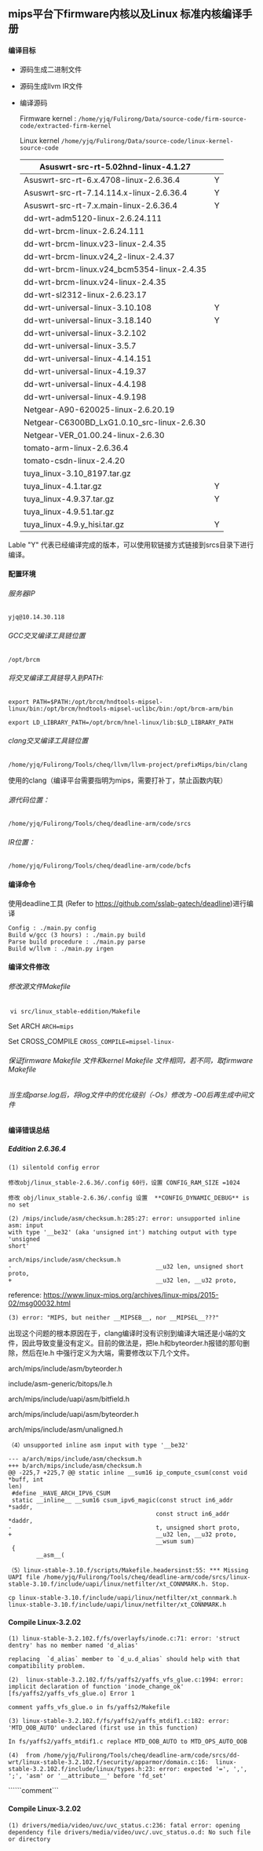  

## mips平台下firmware内核以及Linux 标准内核编译手册

#### 编译目标

- 源码生成二进制文件

- 源码生成llvm IR文件

- 编译源码 

  Firmware  kernel : ```/home/yjq/Fulirong/Data/source-code/firm-source-code/extracted-firm-kernel```

  Linux kernel ```/home/yjq/Fulirong/Data/source-code/linux-kernel-source-code```

  

  | Asuswrt-src-rt-5.02hnd-linux-4.1.27        |      |
  | ------------------------------------------ | ---- |
  | Asuswrt-src-rt-6.x.4708-linux-2.6.36.4     | Y    |
  | Asuswrt-src-rt-7.14.114.x-linux-2.6.36.4   | Y    |
  | Asuswrt-src-rt-7.x.main-linux-2.6.36.4     | Y    |
  | dd-wrt-adm5120-linux-2.6.24.111            |      |
  | dd-wrt-brcm-linux-2.6.24.111               |      |
  | dd-wrt-brcm-linux.v23-linux-2.4.35         |      |
  | dd-wrt-brcm-linux.v24_2-linux-2.4.37       |      |
  | dd-wrt-brcm-linux.v24_bcm5354-linux-2.4.35 |      |
  | dd-wrt-brcm-linux.v24-linux-2.4.35         |      |
  | dd-wrt-sl2312-linux-2.6.23.17              |      |
  | dd-wrt-universal-linux-3.10.108            | Y    |
  | dd-wrt-universal-linux-3.18.140            | Y    |
  | dd-wrt-universal-linux-3.2.102             |      |
  | dd-wrt-universal-linux-3.5.7               |      |
  | dd-wrt-universal-linux-4.14.151            |      |
  | dd-wrt-universal-linux-4.19.37             |      |
  | dd-wrt-universal-linux-4.4.198             |      |
  | dd-wrt-universal-linux-4.9.198             |      |
  | Netgear-A90-620025-linux-2.6.20.19         |      |
  | Netgear-C6300BD_LxG1.0.10_src-linux-2.6.30 |      |
  | Netgear-VER_01.00.24-linux-2.6.30          |      |
  | tomato-arm-linux-2.6.36.4                  |      |
  | tomato-csdn-linux-2.4.20                   |      |
  | tuya_linux-3.10_8197.tar.gz                |      |
  | tuya_linux-4.1.tar.gz                      | Y    |
  | tuya_linux-4.9.37.tar.gz                   | Y    |
  | tuya_linux-4.9.51.tar.gz                   |      |
  | tuya_linux-4.9.y_hisi.tar.gz               | Y    |

Lable "Y" 代表已经编译完成的版本，可以使用软链接方式链接到srcs目录下进行编译。

#### 配置环境

###### 服务器IP

```yjq@10.14.30.118```

###### GCC交叉编译工具链位置

```/opt/brcm ```

###### 将交叉编译工具链导入到PATH:

```export PATH=$PATH:/opt/brcm/hndtools-mipsel-linux/bin:/opt/brcm/hndtools-mipsel-uclibc/bin:/opt/brcm-arm/bin```

```export LD_LIBRARY_PATH=/opt/brcm/hnel-linux/lib:$LD_LIBRARY_PATH```

###### clang交叉编译工具链位置

```/home/yjq/Fulirong/Tools/cheq/llvm/llvm-project/prefixMips/bin/clang```

使用的clang（编译平台需要指明为mips，需要打补丁，禁止函数内联）

###### 源代码位置：

```/home/yjq/Fulirong/Tools/cheq/deadline-arm/code/srcs```

###### IR位置：

```/home/yjq/Fulirong/Tools/cheq/deadline-arm/code/bcfs```

#### 编译命令

使用deadline工具 (Refer to https://github.com/sslab-gatech/deadline)进行编译

```
Config : ./main.py config
Build w/gcc (3 hours) : ./main.py build
Parse build procedure : ./main.py parse
Build w/llvm : ./main.py irgen
```

#### 编译文件修改

###### 修改源文件Makefile

​    ```vi src/linux_stable-eddition/Makefile ```

   Set ARCH ```ARCH=mips```

   Set CROSS_COMPILE ```CROSS_COMPILE=mipsel-linux-```

###### 保证firmware Makefile  文件和kernel Makefile 文件相同，若不同，取firmware Makefile

###### 当生成parse.log后，将log文件中的优化级别（-Os）修改为 -O0后再生成中间文件



#### 编译错误总结

##### Eddition 2.6.36.4

```(1) silentold config error```

```修改obj/linux_stable-2.6.36/.config 60行，设置 CONFIG_RAM_SIZE =1024 ```

```修改 obj/linux_stable-2.6.36/.config 设置  **CONFIG_DYNAMIC_DEBUG** is no set```

```
(2) /mips/include/asm/checksum.h:285:27: error: unsupported inline asm: input 
with type '__be32' (aka 'unsigned int') matching output with type 'unsigned 
short'
```

```
arch/mips/include/asm/checksum.h
-                                         __u32 len, unsigned short proto,
+                                         __u32 len, __u32 proto,
```

reference: https://www.linux-mips.org/archives/linux-mips/2015-02/msg00032.html

 

```(3) error: "MIPS, but neither __MIPSEB__, nor __MIPSEL__???"```

出现这个问题的根本原因在于，clang编译时没有识别到编译大端还是小端的文件，因此导致变量没有定义。目前的做法是，把le.h和byteorder.h报错的那句删除，然后在le.h 中强行定义为大端，需要修改以下几个文件。



arch/mips/include/asm/byteorder.h 

include/asm-generic/bitops/le.h

arch/mips/include/uapi/asm/bitfield.h

arch/mips/include/uapi/asm/byteorder.h 

arch/mips/include/asm/unaligned.h

 

```（4）unsupported inline asm input with type '__be32'```

```
--- a/arch/mips/include/asm/checksum.h
+++ b/arch/mips/include/asm/checksum.h
@@ -225,7 +225,7 @@ static inline __sum16 ip_compute_csum(const void *buff, int 
len)
 #define _HAVE_ARCH_IPV6_CSUM
 static __inline__ __sum16 csum_ipv6_magic(const struct in6_addr *saddr,
                                          const struct in6_addr *daddr,
-                                         t, unsigned short proto,
+                                         __u32 len, __u32 proto,
                                          __wsum sum)
 {
        __asm__(

```

 

```（5）linux-stable-3.10.f/scripts/Makefile.headersinst:55: *** Missing UAPI file /home/yjq/Fulirong/Tools/cheq/deadline-arm/code/srcs/linux-stable-3.10.f/include/uapi/linux/netfilter/xt_CONNMARK.h. Stop.```

```cp linux-stable-3.10.f/include/uapi/linux/netfilter/xt_connmark.h linux-stable-3.10.f/include/uapi/linux/netfilter/xt_CONNMARK.h```





 #### Compile Linux-3.2.02

```(1) linux-stable-3.2.102.f/fs/overlayfs/inode.c:71: error: 'struct dentry' has no member named 'd_alias' ```

```replacing  `d_alias` member to `d_u.d_alias` should help with that compatibility problem.```



 ```(2)  linux-stable-3.2.102.f/fs/yaffs2/yaffs_vfs_glue.c:1994: error: implicit declaration of function 'inode_change_ok' [fs/yaffs2/yaffs_vfs_glue.o] Error 1```

```comment yaffs_vfs_glue.o in fs/yaffs2/Makefile ``` 



```(3) linux-stable-3.2.102.f/fs/yaffs2/yaffs_mtdif1.c:182: error: 'MTD_OOB_AUTO' undeclared (first use in this function)```

```In fs/yaffs2/yaffs_mtdif1.c replace MTD_OOB_AUTO to MTD_OPS_AUTO_OOB ```



```(4)  from /home/yjq/Fulirong/Tools/cheq/deadline-arm/code/srcs/dd-wrt/linux-stable-3.2.102.f/security/apparmor/domain.c:16:  linux-stable-3.2.102.f/include/linux/types.h:23: error: expected '=', ',', ';', 'asm' or '__attribute__' before 'fd_set'```

``````comment```







#### Compile Linux-3.2.02

```(1) drivers/media/video/uvc/uvc_status.c:236: fatal error: opening dependency file drivers/media/video/uvc/.uvc_status.o.d: No such file or directory```

